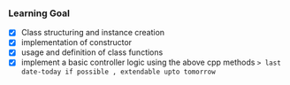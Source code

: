 ### Learning Goal
- [x] Class structuring  and instance creation 
- [x] implementation of constructor
- [x] usage and definition of class functions 
- [x] implement a basic controller logic using the above cpp methods 
```> last date-today if possible , extendable upto tomorrow ```